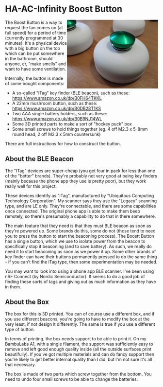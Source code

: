 # HA-AC-Infinity Boost Button

[<img src="11-completed-button.jpg" width="300" height="auto" align="right">](11-completed-button.jpg)

The Boost Button is a way to request the fan comes on (at full speed)
for a period of time (currently programmed at 30 minutes). It's a
physical device with a big button on the top which can be put somewhere
in the bathroom, should anyone, er, "make smells" and want to have
some ventilation.

Internally, the button is made of some bought components:

- A so-called "iTag" key finder (BLE beacon), such as these: https://www.amazon.co.uk/dp/B0FH64TKKL
- A 22mm mushroom button, such as these: https://www.amazon.co.uk/dp/B0DB28T1KS
- Two AAA single battery holders, such as these: https://www.amazon.co.uk/dp/B0B9NJ14WL
- Some 3D printed parts to make a sort of "hockey puck" box
- Some small screws to hold things together (eg. 4 off M2.3 x 5-8mm round head, 2 off M2.3 x 5mm countersunk)

There are full instructions for how to construct the button.

## About the BLE Beacon

The "ITag" devices are super-cheap (you get four in pack for less than one of the "better" brands).
They're probably not very good at being key finders (mainly because the phone app they use is pretty poor),
but they work really well for this project.

These devices identify as "iTag", manufactured by "Ubiquitous Computing Technology Corporation". My scanner says they use the "Legacy" scanning type, and are LE only. They're connectable, and there are some capabilities once connected. The original phone app is able to make them beep remotely, so there's presumably a capability to do that in there somewhere.

The main feature that they need is that they must BLE beacon as soon as they're powered up. Some
brands do this, some do not (those tend to need you to press the button to start the beaconing
process). The Boostt Button has a single button, which we use to isolate power from the beacon to
specifically stop it beaconing (and to save battery). As such, we really do need it to start
beaconing as soon as we power it up. Some other brands of key finder can have their buttons
permanently pressed to do the same thing - if you can't find the iTag type, then some
experimentation may be needed.

You may want to look into using a phone app BLE scanner. I've been using nRF Connect (by Nordic Semiconductor). It seems to do a good job of finding these sorts of tags and giving out as much information as they have in them.

## About the Box

The box for this is 3D printed. You can of course use a different box, and if you use different
beacons, you're going to have to modify the box at the very least, if not design it differently.
The same is true if you use a different type of button.

In terms of printing, the box needs support to be able to print it. On my BambuLabs A1, with a single
filament, the support was sufficiently easy to remove and left good enough quality inside (all the
outside surfaces print beautifully). If you've got multiple materials and can do fancy support then
you're likely to get better internal quality than I did, but I'm not sure it's all that necessary.

The box is made of two parts which screw together from the bottom. You need to undo four small screws to be able to change the batteries.

